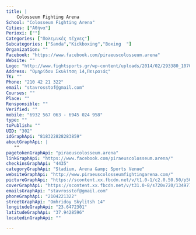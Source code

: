 ```yaml
---
title: |
    Colosseum Fighting Arena
School: "Colosseum Fighting Arena"
Cities: ["Αθήνα"]
Perioxi: [""]
Categories: ["Πολεμικές τέχνες"]
Subcategories: ["Sanda","Kickboxing","Boxing  "]
Organization: ""
Facebook: "https://www.facebook.com/piraeuscolosseum.arena"
Website: ""
Logo: "http://www.fightsports.gr/wp-content/uploads/2014/02/293380_107045552735688_594066346_n.jpg"
Address: "Ομηρίδου Σκυλίτση 14,Πειραιάς"
TK: ""
Phone: "210 42 21 322"
email: "stavrosstof@gmail.com"
Courses: ""
Place: ""
Rensponsible: ""
Verified: ""
mobile: "6932 567 063 - 6945 024 958"
type: ""
toPublish: ""
UID: "302"
idGraphApi: "818322828283859"
aboutGraphApi: | 
   ""
pagetokenGraphApi: "piraeuscolosseum.arena"
linkGraphApi: "https://www.facebook.com/piraeuscolosseum.arena/"
checkinsGraphApi: "4435"
categoryGraphApi: "Stadium, Arena &amp; Sports Venue"
websiteGraphApi: "http://www.piraeuscolosseumfightingarena.com/"
pictureGraphApi: "https://scontent.xx.fbcdn.net/v/t1.0-1/c2.0.50.50/p50x50/11813296_818322938283848_8363192485664300892_n.jpg?oh=0f64c567c1892c80bc58f4db54024540&amp;oe=5B052DD6"
coverGraphApi: "https://scontent.xx.fbcdn.net/v/t31.0-8/s720x720/13497781_1003805663068907_6254138895941796713_o.jpg?oh=bbe99c19acdc79e754ff0cec31e38363&amp;oe=5B0AB577"
emailsGraphApi: "stavrosstof@gmail.com"
phoneGraphApi: "2104221322"
streetGraphApi: "Omhridoy Skylitsh 14"
longitudeGraphApi: "23.6472301"
latitudeGraphApi: "37.9428596"
locatedinGraphApi: ""

---
```




